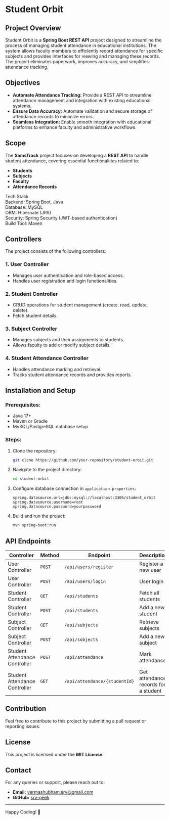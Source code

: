 # Student Orbit

## Project Overview
Student Orbit is a **Spring Boot REST API** project designed to streamline the process of managing student attendance in educational institutions. The system allows faculty members to efficiently record attendance for specific subjects and provides interfaces for viewing and managing these records. The project eliminates paperwork, improves accuracy, and simplifies attendance tracking.

## Objectives
- **Automate Attendance Tracking:** Provide a REST API to streamline attendance management and integration with existing educational systems.
- **Ensure Data Accuracy:** Automate validation and secure storage of attendance records to minimize errors.
- **Seamless Integration:** Enable smooth integration with educational platforms to enhance faculty and administrative workflows.

## Scope
The **SamsTrack** project focuses on developing a **REST API** to handle student attendance, covering essential functionalities related to:
- **Students**
- **Subjects**
- **Faculty**
- **Attendance Records**

Tech Stack  
Backend: Spring Boot, Java  
Database: MySQL  
ORM: Hibernate (JPA)  
Security: Spring Security (JWT-based authentication)  
Build Tool: Maven

## Controllers
The project consists of the following controllers:

### 1. User Controller
- Manages user authentication and role-based access.
- Handles user registration and login functionalities.

### 2. Student Controller
- CRUD operations for student management (create, read, update, delete).
- Fetch student details.

### 3. Subject Controller
- Manages subjects and their assignments to students.
- Allows faculty to add or modify subject details.

### 4. Student Attendance Controller
- Handles attendance marking and retrieval.
- Tracks student attendance records and provides reports.

## Installation and Setup
### Prerequisites:
- Java 17+
- Maven or Gradle
- MySQL/PostgreSQL database setup

### Steps:
1. Clone the repository:
   ```sh
   git clone https://github.com/your-repository/student-orbit.git
   ```
2. Navigate to the project directory:
   ```sh
   cd student-orbit
   ```
3. Configure database connection in `application.properties`:
   ```properties
   spring.datasource.url=jdbc:mysql://localhost:3306/student_orbit
   spring.datasource.username=root
   spring.datasource.password=yourpassword
   ```
4. Build and run the project:
   ```sh
   mvn spring-boot:run
   ```

## API Endpoints
| Controller | Method | Endpoint | Description |
|------------|--------|----------|-------------|
| User Controller | `POST` | `/api/users/register` | Register a new user |
| User Controller | `POST` | `/api/users/login` | User login |
| Student Controller | `GET` | `/api/students` | Fetch all students |
| Student Controller | `POST` | `/api/students` | Add a new student |
| Subject Controller | `GET` | `/api/subjects` | Retrieve subjects |
| Subject Controller | `POST` | `/api/subjects` | Add a new subject |
| Student Attendance Controller | `POST` | `/api/attendance` | Mark attendance |
| Student Attendance Controller | `GET` | `/api/attendance/{studentId}` | Get attendance records for a student |

## Contribution
Feel free to contribute to this project by submitting a pull request or reporting issues.

## License
This project is licensed under the **MIT License**.

## Contact
For any queries or support, please reach out to:
- **Email:** vermashubham.srv@gmail.com
- **GitHub:** [srv-geek](https://github.com/srv-geek)

---
Happy Coding! 🚀

